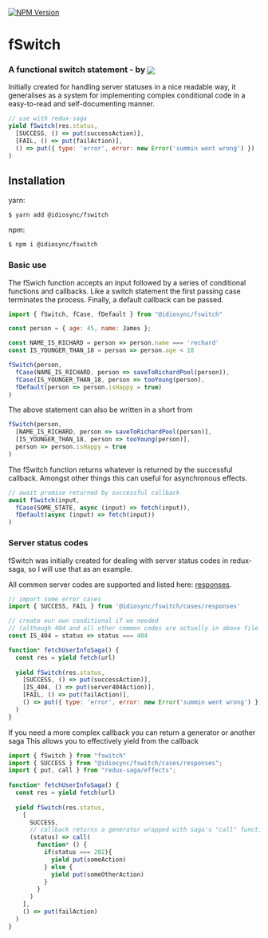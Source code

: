 [![NPM Version][npm-image]][npm-url]
# fSwitch
<h3>A functional switch statement - by  <img  valign="middle" src="https://storage.googleapis.com/idiosync-web-images/telescope/idiosync_very_very_small.png" /></h3>

Initially created for handling server statuses in a nice readable way, it generalises as a system for
implementing complex conditional code in a easy-to-read and self-documenting manner. 

```js
// use with redux-saga
yield fSwitch(res.status,
  [SUCCESS, () => put(successAction)],
  [FAIL, () => put(failAction)],
  () => put({ type: 'error', error: new Error('summin went wrong') })
)
```
 
## Installation

yarn:
```bash
$ yarn add @idiosync/fswitch
```

npm:
```bash
$ npm i @idiosync/fswitch
```

 

### Basic use
The fSwich function accepts an input followed by a series of conditional functions and callbacks. Like a switch statement the first 
passing case terminates the process. Finally, a default callback can be passed.

```js
import { fSwitch, fCase, fDefault } from "@idiosync/fswitch"

const person = { age: 45, name: James };

const NAME_IS_RICHARD = person => person.name === 'rechard'
const IS_YOUNGER_THAN_18 = person => person.age < 18

fSwitch(person,
  fCase(NAME_IS_RICHARD, person => saveToRichardPool(person)),
  fCase(IS_YOUNGER_THAN_18, person => tooYoung(person),
  fDefault(person => person.isHappy = true)
)
```

The above statement can also be written in a short from
```js
fSwitch(person,
  [NAME_IS_RICHARD, person => saveToRichardPool(person)],
  [IS_YOUNGER_THAN_18, person => tooYoung(person)],
  person => person.isHappy = true
)
``` 

The fSwitch function returns whatever is returned by the successful callback.
Amongst other things this can useful for asynchronous effects.
```js
// await promise returned by successful callback
await fSwitch(input,
  fCase(SOME_STATE, async (input) => fetch(input)),
  fDefault(async (input) => fetch(input))
)
```

### Server status codes
fSwitch was initially created for dealing with server status codes in
redux-saga, so I will use that as an example.

All common server codes are supported and listed here: [responses]. 

```js
// import some error cases
import { SUCCESS, FAIL } from '@idiosync/fswitch/cases/responses'

// create our own conditional if we needed
// (although 404 and all other common codes are actually in above file too)
const IS_404 = status => status === 404

function* fetchUserInfoSaga() {
  const res = yield fetch(url)
  
  yield fSwitch(res.status,
    [SUCCESS, () => put(successAction)],
    [IS_404, () => put(server404Action)],
    [FAIL, () => put(failAction)],
    () => put({ type: 'error', error: new Error('summin went wrong') })
  )
}
```

If you need a more complex callback you can return a generator or another saga
This allows you to effectively yield from the callback

```js
import { fSwitch } from "fswitch"
import { SUCCESS } from "@idiosync/fswitch/cases/responses"; 
import { put, call } from "redux-saga/effects";
 
function* fetchUserInfoSaga() {
  const res = yield fetch(url)
  
  yield fSwitch(res.status,
    [
      SUCCESS,
      // callback returns a generator wrapped with saga's "call" function 
      (status) => call( 
        function* () {
          if(status === 202){
            yield put(someAction)
          } else {
            yield put(someOtherAction)
          }
        }
      )
    ],
    () => put(failAction)
  )
}
```


[npm-image]: https://img.shields.io/npm/v/@idiosync/fswitch
[npm-url]: https://www.npmjs.com/package/@idiosync/fswitch
[responses]: https://github.com/trickeyd/fswitch/blob/master/cases/responses.js 
